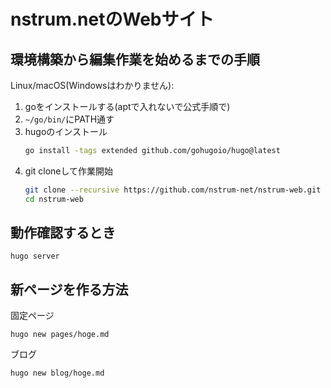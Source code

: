 # nstrum.netのWebサイト

## 環境構築から編集作業を始めるまでの手順

Linux/macOS(Windowsはわかりません):

1. goをインストールする(aptで入れないで公式手順で)
2. `~/go/bin/`にPATH通す
3. hugoのインストール
    ```bash
	go install -tags extended github.com/gohugoio/hugo@latest
	```
4. git cloneして作業開始
	```bash
	git clone --recursive https://github.com/nstrum-net/nstrum-web.git
	cd nstrum-web
	```

## 動作確認するとき
```
hugo server
```

## 新ページを作る方法

固定ページ
```
hugo new pages/hoge.md
```

ブログ
```
hugo new blog/hoge.md
```
